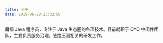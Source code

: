 ```yaml
---
title: 关于
date: 2019-06-28 23:32:58
---
```

魔都 Java 程序员，专注于 Java 生态圈的各项技术。目前就职于 OYO 中间件团队，主要负责服务治理，链路压测相关的研发工作。